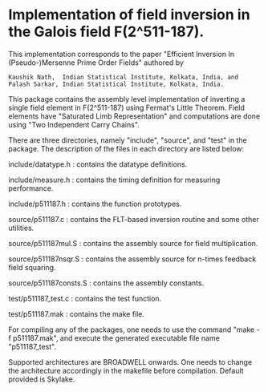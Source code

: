 # Implementation of field inversion in the Galois field F(2^511-187).

This implementation corresponds to the paper "Efficient Inversion In (Pseudo-)Mersenne Prime Order Fields" 
authored by

    Kaushik Nath,  Indian Statistical Institute, Kolkata, India, and   
    Palash Sarkar, Indian Statistical Institute, Kolkata, India.

This package contains the assembly level implementation of inverting a single field element in F(2^511-187) 
using Fermat's Little Theorem. Field elements have "Saturated Limb Representation" and computations are 
done using "Two Independent Carry Chains".

There are three directories, namely "include", "source", and "test" in the package. The description of the 
files in each directory are listed below:

include/datatype.h  	:  contains the datatype definitions.

include/measure.h   	:  contains the timing definition for measuring performance.

include/p511187.h    	:  contains the function prototypes.

source/p511187.c	:  contains the FLT-based inversion routine and some other utilities.

source/p511187mul.S	:  contains the assembly source for field multiplication.

source/p511187nsqr.S	:  contains the assembly source for n-times feedback field squaring.

source/p511187consts.S	:  contains the assembly constants.

test/p511187_test.c	:  contains the test function.

test/p511187.mak	:  contains the make file.
    
For compiling any of the packages, one needs to use the command "make -f p511187.mak", and execute the generated 
executable file name "p511187_test".

Supported architectures are BROADWELL onwards. 
One needs to change the architecture accordingly in the makefile before compilation. Default provided is Skylake.
